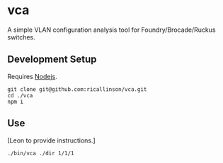 # vca

A simple VLAN configuration analysis tool for Foundry/Brocade/Ruckus switches.

## Development Setup

Requires [Nodejs](https://nodejs.org/en/).

```
git clone git@github.com:ricallinson/vca.git
cd ./vca
npm i
```

## Use

[Leon to provide instructions.]

```
./bin/vca ./dir 1/1/1
```
